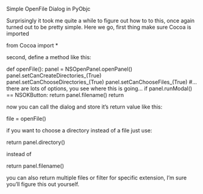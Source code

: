 Simple OpenFile Dialog in PyObjc

Surprisingly it took me quite a while to figure out how to to this, once again turned out to be pretty simple.
Here we go, first thing make sure Cocoa is imported

from Cocoa import * 

second, define a method like this:

def openFile():
        panel = NSOpenPanel.openPanel()
        panel.setCanCreateDirectories_(True)
        panel.setCanChooseDirectories_(True)
        panel.setCanChooseFiles_(True)
        #… there are lots of options, you see where this is going…
         if panel.runModal() == NSOKButton:
                    return panel.filename()
        return 

now you can call the dialog and store it’s return value like this:

file = openFile()

if you want to choose a directory instead of a file just use:

return panel.directory()

instead of 

return panel.filename()

you can also return multiple files or filter for specific extension, I’m sure you’ll figure this out yourself.